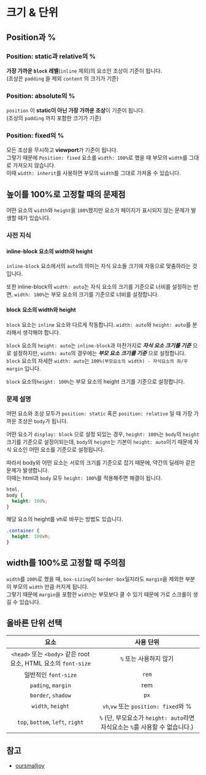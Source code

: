 # 크기 & 단위

## Position과 %

### Position: static과 relative의 %

**가장 가까운 `block` 레벨**(`inline` 제외)의 요소인 조상이 기준이 됩니다.\
(조상은 `padding` 을 제외 `content` 의 크기가 기준)

### Position: absolute의 %

`position` 이 **static이 아닌 가장 가까운 조상**이 기준이 됩니다.\
(조상의 `padding` 까지 포함한 크기가 기준)

### Position: fixed의 %

모든 조상을 무시하고 **viewport**가 기준이 됩니다.\
그렇기 때문에 `Position: fixed` 요소를 `width: 100%`로 했을 때 부모의 `width`를 그대로 가져오지 않습니다.\
이때 `width: inherit`를 사용하면 부모의 `width`를 그대로 가져올 수 있습니다.

## 높이를 100%로 고정할 때의 문제점

어떤 요소의 `width`와 `height`을 `100%`했지만 요소가 페이지가 표시되지 않는 문제가 발생할 때가 있습니다.

### 사전 지식

#### inline-block 요소의 width와 height

`inline-block` 요소에서의 `auto`의 의미는 자식 요소들 크기에 자동으로 맞춤하라는 것입니다.

또한 inline-block의 `width: auto`는 자식 요소의 크기를 기준으로 너비를 설정하는 반면, `width: 100%`는 부모 요소의 크기를 기준으로 너비를 설정합니다.

#### block 요소의 width와 height

`block` 요소는 `inline` 요소와 다르게 작동합니다.
`width: auto`와 `height: auto`를 분리해서 생각해야 합니다.

`block` 요소의 `height: auto`는 `inline-block`과 마찬가지로 **_자식 요소 크기를 기준_** 으로 설정하지만, `width: auto`의 경우에는 **_부모 요소 크기를 기준_** 으로 설정합니다.\
`block` 요소의 자세한 `width: auto`는 `100%(부모요소의 width) - 자식요소의 좌/우 margin` 입니다.

`block` 요소의`height: 100%`는 부모 요소의 height 크기를 기준으로 설정합니다.

### 문제 설명

어떤 요소와 조상 모두가 `position: static` 혹은 `position: relative` 일 때 가장 가까운 조상은 `body`가 됩니다.

어떤 요소가 `display: block` 으로 설정 되있는 경우, `height: 100%`는 `body`의 `height` 크기를 기준으로 설정이되는데, `body`의 `height`는 기본이 `height: auto`이기 때문에 자식 요소인 어떤 요소를 기준으로 설정됩니다.

따라서 body와 어떤 요소는 서로의 크기를 기준으로 잡기 때문에, 약간의 딜레마 같은 문제가 발생합니다.\
이때는 html과 `body` 모두 `height: 100%`를 적용해주면 해결이 됩니다.

```css
html,
body {
  height: 100%;
}
```

해당 요소의 height를 vh로 바꾸는 방법도 있습니다.

```css
.container {
  height: 100vh;
}
```

## width를 100%로 고정할 때 주의점

`width`를 `100%`로 했을 때, `box-sizing`이 `border-box`일지라도 `margin`을 제외한 부분이 부모의 `width` 만큼 커지게 됩니다.\
그렇기 때문에 `margin`을 포함한 `width`는 부모보다 클 수 있기 때문에 가로 스크롤이 생길 수 있습니다.

## 올바른 단위 선택

|                              요소                              |                                  사용 단위                                   |
| :------------------------------------------------------------: | :--------------------------------------------------------------------------: |
| `<head>` 또는 `<body>` 같은 root 요소, HTML 요소의 `font-size` |                            `%` 또는 사용하지 않기                            |
|                      일반적인 `font-size`                      |                                    `rem`                                     |
|                       `pading`, `margin`                       |                                     rem                                      |
|                       `border`, `shadow`                       |                                     `px`                                     |
|                       `width`, `height`                        |                     `vh`,`vw` 또는 `position: fixed`와 %                     |
|                `top`, `bottom`, `left`, `right`                | `%` (단, 부모요소가 `height: auto`라면 자식요소는 `%`를 사용할 수 없습니다.) |

## 참고

- [oursmalljoy](https://oursmalljoy.com/css-width-auto-height-auto-%EA%B8%B0%EB%B3%B8%EA%B0%9C%EB%85%90-%EC%9E%98%EB%AA%BB-%EC%83%9D%EA%B0%81%ED%95%98%EA%B3%A0-%EC%9E%88%EB%8A%94-%EA%B2%83%EB%93%A4/)

